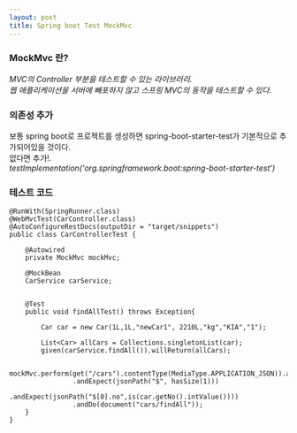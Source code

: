 ```yaml
---
layout: post
title: Spring boot Test MockMvc 
---
```


### MockMvc 란?  
*MVC의 Controller 부분을 테스트할 수 있는 라이브러리.*  
*웹 애플리케이션을 서버에 빼포하지 않고 스프링 MVC의 동작을 테스트할 수 있다.*  

### 의존성 추가  
보통 spring boot로 프로젝트를 생성하면 spring-boot-starter-test가 기본적으로 추가되어있을 것이다.  
없다면 추가!.  
*testImplementation('org.springframework.boot:spring-boot-starter-test')*  

### 테스트 코드

~~~   
@RunWith(SpringRunner.class)
@WebMvcTest(CarController.class)
@AutoConfigureRestDocs(outputDir = "target/snippets")
public class CarControllerTest {

    @Autowired
    private MockMvc mockMvc;

    @MockBean
    CarService carService;


    @Test
    public void findAllTest() throws Exception{

        Car car = new Car(1L,1L,"newCar1", 2210L,"kg","KIA","1");

        List<Car> allCars = Collections.singletonList(car);
        given(carService.findAll()).willReturn(allCars);

        mockMvc.perform(get("/cars").contentType(MediaType.APPLICATION_JSON)).andExpect(status().isOk())
                .andExpect(jsonPath("$", hasSize(1)))
                .andExpect(jsonPath("$[0].no",is(car.getNo().intValue())))
                .andDo(document("cars/findAll"));
    }
}
~~~   
